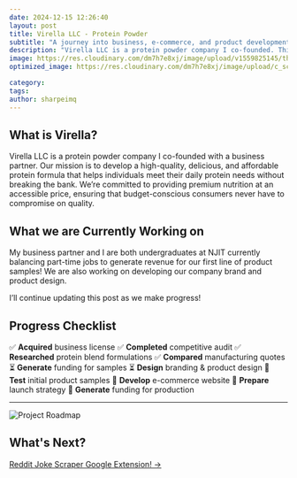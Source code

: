 ```yaml
---
date: 2024-12-15 12:26:40
layout: post
title: Virella LLC - Protein Powder
subtitle: "A journey into business, e-commerce, and product development"
description: "Virella LLC is a protein powder company I co-founded. This post documents our journey from concept to launch, including business planning, branding, and manufacturing."
image: https://res.cloudinary.com/dm7h7e8xj/image/upload/v1559825145/theme16_o0seet.jpg
optimized_image: https://res.cloudinary.com/dm7h7e8xj/image/upload/c_scale,w_380/v1559825145/theme16_o0seet.jpg

category:
tags:
author: sharpeimq
---
```


## **What is Virella?**  
Virella LLC is a protein powder company I co-founded with a business partner. Our mission is to develop a high-quality, delicious, and affordable protein formula that helps individuals meet their daily protein needs without breaking the bank. We’re committed to providing premium nutrition at an accessible price, ensuring that budget-conscious consumers never have to compromise on quality.


## **What we are Currently Working on** 
My business partner and I are both undergraduates at NJIT currently balancing part-time jobs to generate revenue for our first line of product samples! We are also working on developing our company brand and product design.

I’ll continue updating this post as we make progress!

## **Progress Checklist**
<div class="checklist">
    <span class="completed">✅ <strong>Acquired</strong> business license</span>
    <span class="completed">✅ <strong>Completed</strong> competitive audit</span>
    <span class="completed">✅ <strong>Researched</strong> protein blend formulations</span>
    <span class="completed">✅ <strong>Compared</strong> manufacturing quotes</span>
    <span class="in-progress">⏳ <strong>Generate</strong> funding for samples</span>
    <span class="in-progress">⏳ <strong>Design</strong> branding & product design</span>
    <span class="planned">📌 <strong>Test</strong> initial product samples</span>
    <span class="planned">📌 <strong>Develop</strong> e-commerce website</span>
    <span class="planned">📌 <strong>Prepare</strong> launch strategy</span>
    <span class="planned">📌 <strong>Generate</strong> funding for production</span>
</div>

---
<img src="{{ site.baseurl }}/assets/img/roadmap.png" alt="Project Roadmap" class="roadmap-img">

## What's Next?  
<a href="{{ site.baseurl }}/reddit-joke-scrapper/" class="next-project-link">
  Reddit Joke Scraper Google Extension! →